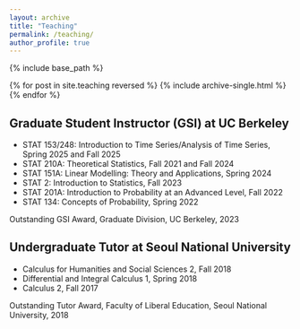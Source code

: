 ```yaml
---
layout: archive
title: "Teaching"
permalink: /teaching/
author_profile: true
---
```


{% include base_path %}

{% for post in site.teaching reversed %}
  {% include archive-single.html %}
{% endfor %}

## Graduate Student Instructor (GSI) at UC Berkeley
- STAT 153/248: Introduction to Time Series/Analysis of Time Series, Spring 2025 and Fall 2025
- STAT 210A: Theoretical Statistics, Fall 2021 and Fall 2024
- STAT 151A: Linear Modelling: Theory and Applications, Spring 2024
- STAT 2: Introduction to Statistics, Fall 2023
- STAT 201A: Introduction to Probability at an Advanced Level, Fall 2022
- STAT 134: Concepts of Probability, Spring 2022

Outstanding GSI Award, Graduate Division, UC Berkeley, 2023


## Undergraduate Tutor at Seoul National University
- Calculus for Humanities and Social Sciences 2, Fall 2018
- Differential and Integral Calculus 1, Spring 2018
- Calculus 2, Fall 2017

Outstanding Tutor Award, Faculty of Liberal Education, Seoul National University, 2018